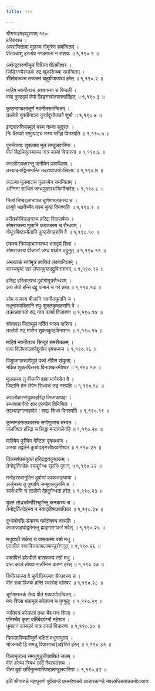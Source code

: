 ```yaml
---
title: १९०

---
```

श्रीगरुडमहापुराणम् १९०  
हरिरुवाच ।  
अपराजिताया मूलञ्च गोमूत्रेण समन्वितम् ।  
पीतञ्चाशु हरत्येव गण्डमालां न संशयः ॥ १,१९०.१ ॥  
  
अथेन्द्रवारुणीमूलं विधिना पीतमीश्वर ।  
जिङ्गिण्यैरण्डकं रुद्र शूकशिम्ब्या समन्वितम् ।  
शीतोदकञ्च तत्र्यस्तं बाहुग्रीवाव्यथां हरेत् ॥ १,१९०.२ ॥  
  
माहिषं नवनीतञ्च अश्वगन्धा च पिप्पली ।  
वचा कुष्ठद्वयं लेपो लिङ्गस्रोतस्तनार्तिहृत् ॥ १,१९०.३ ॥  
  
कुष्ठनागबलाचूर्णं नवनीतसमन्वितम् ।  
तल्लेपो युवतीनाञ्च कुर्याद्वृत्तोजकौ शुभौ ॥ १,१९०.४ ॥  
  
इन्द्रवारुणिकामूलं यस्य नाम्ना सुदूरतः ।  
निः क्षिप्यते समुत्पाट्य तस्य प्लीहा विनश्यति ॥ १,१९०.५ ॥  
  
पुनर्नवायाः शुक्लाया मूलं तण्डुलवारिणा ।  
पीतं विद्रधिनुत्स्याच्च नात्र कार्या विचारणा ॥ १,१९०.६ ॥  
  
कदलीदलक्षारन्तु पानीयेन प्रसाधितम् ।  
तस्यादनाद्विनश्यन्ति उदरव्याधयोऽखिलाः ॥ १,१९०.७ ॥  
  
कदल्या मूलमादाय गुडाज्येन समन्वितम् ।  
अग्निना साधितं जग्धमुदरस्थक्रिमीन्हरेत् ॥ १,१९०.८ ॥  
  
नित्यं निम्बदलानाञ्च चूर्णमामलकस्य च ।  
प्रत्यूषे भक्षयेच्चैव तस्य कुष्ठं विनश्यति ॥ १,१९०.९ ॥  
  
हरीतकीविडङ्गञ्च हरिद्रा सितसर्षपाः ।  
सोमराजस्य मूलानि करञ्जस्य च रौन्धवम् ।  
गोमूत्रपिष्टान्येतानि कुष्ठरोगहराणि वै ॥ १,१९०.१० ॥  
  
एकश्च त्रिफलाभागस्तथा भागद्वयं शिवा ।  
सोमराजस्य बीजानां जग्धं पथ्येन दद्रुनुत् ॥ १,१९०.११ ॥  
  
अम्लतक्रं सगोमूत्रं क्वथितं लवणान्वितम् ।  
कांस्यघृष्टं खरं लेपात्कुष्ठदद्रुविनाशनम् ॥ १,१९०.१२ ॥  
  
हरिद्रा हरितालश्च दूर्वागोमूत्रसैन्धवम् ।  
अयं लेपो हन्ति दद्रुं पामानं च गरं तथा ॥ १,१९०.१३ ॥  
  
सोम राजस्य बीजानि नवनीतयुतानि च ।  
मधुनास्वादितानि स्युः शुक्लकुष्ठहराणि वै ।  
तक्रान्नपानतो रुद्र नात्र कार्या विचारणा ॥ १,१९०.१४ ॥  
  
श्वेतापरा जितामूलं वर्तितं चास्य वारिणा ।  
तल्लेपो रुद्र मासेन शुक्लकुष्ठविनाशनः ॥ १,१९०.१५ ॥  
  
माहिषं नवनीतञ्च सिन्दूरं समरीचकम् ।  
पामा विलेपनान्नश्येद्दुर्नामा वृषभध्वज ॥ १,१९०.१६ ॥  
  
विशुष्कगाम्भारीमूलं पक्वं क्षीरेण संयुतम् ।  
भक्षितं शुक्लपित्तस्य विनाशकरमीश्वर ॥ १,१९०.१७ ॥  
  
मूलकस्य तु बीजानि ह्यपा मार्गरसेन वै ।  
पिष्टानि तेन लेपेन सिध्मकं रुद्र नश्यति ॥ १,१९०.१८ ॥  
  
कदलीक्षारसंयुक्तहरिद्रा सिध्मकापहा ।  
रम्भापामार्गयोः क्षार एरण्डेन विमिश्रितः ।  
तदभ्यङ्गान्महादेव ! सद्यः सिध्म विनश्यति ॥ १,१९०.१९ ॥  
  
कूष्माण्डनालक्षारश्च सगोमूत्रश्च तत्त्वतः ।  
जलपिष्टा हरिद्रा च सिद्धा मन्दानलेनहि ॥ १,१९०.२० ॥  
  
माहिषेण पुरीषेण वेष्टिता वृषभध्वज ।  
अस्या उद्वर्तनं कुर्यादङ्गसौष्ठवमीश्वर ॥ १,१९०.२१ ॥  
  
तिलसर्षपसंयुक्तं हरिद्राद्वयकुष्ठकम् ।  
तेनोद्वर्तितदेहः स्याद्दुर्गन्धः सुरभिः पुमान् ॥ १,१९०.२२ ॥  
  
मनोहरश्चानुदिनं दूर्वाणां काकजङ्घाया ।  
अर्जुनस्य तु पुष्पाणि जम्बूपत्रयुतानि च ।  
सलोध्राणि च तल्लेपो देहदुर्गन्धतां हरेत् ॥ १,१९०.२३ ॥  
  
युक्तं लोध्रभवैर्नोरैश्चूर्णन्तु कनकस्य च ।  
तेनोद्वर्तितदेहस्य न स्याद्ग्रीष्मप्रबाधिका ॥ १,१९०.२४ ॥  
  
दुग्धेनोषसि सेकश्च घर्मदोषश्च नश्यति ।  
काकजङ्घोद्वर्तनन्तु ह्यङ्गरागकरं भवेत् ॥ १,१९०.२५ ॥  
  
मधुयष्टी शर्करा च वासकस्य रसो मधु ।  
एतत्पीतं रक्तपित्तकामलापाण्डुरोगनुत् ॥ १,१९०.२६ ॥  
  
रक्तपित्तं हरेत्पीतो वासकस्य रसो मधु ।  
प्रातः काले तोयपानात्पीनसं दारुणं हरेत् ॥ १,१९०.२७ ॥  
  
बिभीतकस्य वै चूर्णं पिप्पल्याः सैन्धवस्य च ।  
पीतं सकाञ्जिकं हन्ति स्वरभेदं महेश्वर ॥ १,१९०.२८ ॥  
  
चूर्णमामलकं सेव्यं पीतं गव्यपयोऽन्वितम् ।  
मनः शिला बलामूलं कोलपण च गुग्गुलुः ॥ १,१९०.२९ ॥  
  
जातिपत्रं कोलपत्रं तथा चैव मनः शिला ।  
एभिश्चैव कृता वर्तिर्बदर्यग्नौ महेश्वर ।  
धूमपानं कासहरं नात्र कार्या विचारणा ॥ १,१९०.३० ॥  
  
त्रिफलापिप्पलीचूर्णं भक्षितं मधुनायुतम् ।  
भोजनादौ हि समधु पिपासाज्व(त्व)रितं हरेत् ॥ १,१९०.३१ ॥  
  
बिल्वमूलञ्च समधुगुडूचीक्वथितं जलम् ।  
पीतं हरेच्च त्रिवधं छर्दिं नैवात्रसंशयः ।  
पीता दूर्वा छर्दिनुत्स्यात्पिष्टातण्डुलवारिणा ॥ १,१९०.३२ ॥  
  
इति श्रीगारुडे महापुराणे पूर्वखण्डे प्रथमांशाख्ये आचारकाण्डे नवत्यधिकशततमोऽध्यायः